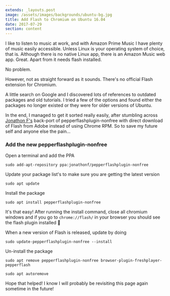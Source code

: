 ```yaml
---
extends: _layouts.post
image: /assets/images/backgrounds/ubuntu-bg.jpg
title: Add Flash to Chromium on Ubuntu 16.04
date: 2017-07-29
section: content
---
```


I like to listen to music at work, and with Amazon Prime Music I have plenty of music easily accessible. Unless Linux is your operating system of choice, that is. Although there is no native Linux app, there is an Amazon Music web app. Great. Apart from it needs flash installed. 

No problem. 

However, not as straight forward as it sounds. There's no official Flash extension for Chromium. 

A little search on Google and I discovered lots of references to outdated packages and old tutorials. I tried a few of the options and found either the packages no longer existed or they were for older versions of Ubuntu. 

In the end, I managed to get it sorted really easily, after stumbling across [Jonathon F's](https://launchpad.net/~jonathonf/+archive/ubuntu/pepperflashplugin-nonfree) back-port of pepperflashplug<wbr></wbr>in-nonfree with direct download of Flash from Adobe instead of using Chrome RPM. So to save my future self and anyone else the pain...

### Add the new pepperflashplugin-nonfree

Open a terminal and add the PPA 
```shell
sudo add-apt-repository ppa:jonathonf/pepperflashplugin-nonfree
```

Update your package list's to make sure you are getting the latest version 
```shell
sudo apt update
```

Install the package 
```shell
sudo apt install pepperflashplugin-nonfree
```

It's that easy! After running the install command, close all chromium windows and if you go to `chrome://flash/` in your browser you should see the flash plugin installed 🙂 

When a new version of Flash is released, update by doing 
```shell
sudo update-pepperflashplugin-nonfree --install
```

Un-install the package 
```shell
sudo apt remove pepperflashplugin-nonfree browser-plugin-freshplayer-pepperflash
```

```shell
sudo apt autoremove
```

Hope that helped! I know I will probably be revisiting this page again sometime in the future!
